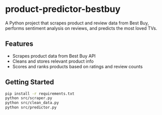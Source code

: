 # product-predictor-bestbuy
A Python project that scrapes product and review data from Best Buy, performs sentiment analysis on reviews, and predicts the most loved TVs.

## Features
- Scrapes product data from Best Buy API
- Cleans and stores relevant product info
- Scores and ranks products based on ratings and review counts

## Getting Started
```bash
pip install -r requirements.txt
python src/scraper.py
python src/clean_data.py
python src/predictor.py
